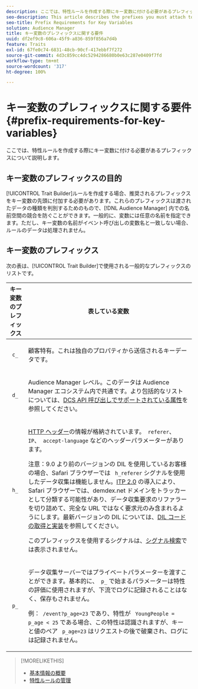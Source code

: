 ```yaml
---
description: ここでは、特性ルールを作成する際にキー変数に付ける必要があるプレフィックスについて説明します。
seo-description: This article describes the prefixes you must attach to key variables when creating trait rules.
seo-title: Prefix Requirements for Key Variables
solution: Audience Manager
title: キー変数のプレフィックスに関する要件
uuid: df2ef9c8-606a-45f9-a836-859f856a7d4b
feature: Traits
exl-id: 67fe0c74-6831-48cb-90cf-417ebbf7f272
source-git-commit: 4d3c859cc4dc5294286680b0e63c287e0409f7fd
workflow-type: tm+mt
source-wordcount: '317'
ht-degree: 100%

---
```


# キー変数のプレフィックスに関する要件 {#prefix-requirements-for-key-variables}

ここでは、特性ルールを作成する際にキー変数に付ける必要があるプレフィックスについて説明します。

<!-- r_tb_variable_prefixes.xml -->

## キー変数のプレフィックスの目的

[!UICONTROL Trait Builder]ルールを作成する場合、推奨されるプレフィックスをキー変数の先頭に付加する必要があります。これらのプレフィックスは渡されたデータの種類を判別するためのもので、[!DNL Audience Manager] 内での名前空間の競合を防ぐことができます。一般的に、変数には任意の名前を指定できます。ただし、キー変数の名前がイベント呼び出しの変数名と一致しない場合、ルールのデータは処理されません。

## キー変数のプレフィックス

次の表は、[!UICONTROL Trait Builder]で使用される一般的なプレフィックスのリストです。

<table id="table_CFEFA1DBDF904736B6EA2640B7AD26E5"> 
 <thead> 
  <tr> 
   <th colname="col1" class="entry"> キー変数のプレフィックス </th> 
   <th colname="col2" class="entry"> 表している変数 </th> 
  </tr>
 </thead>
 <tbody> 
  <tr> 
   <td colname="col1"><code> c_</code> </td> 
   <td colname="col2"> <p>顧客特有。これは独自のプロパティから送信されるキーデータです。 </p> </td> 
  </tr> 
  <tr> 
   <td colname="col1"><code> d_</code> </td> 
   <td colname="col2"> <p><span class="keyword">Audience Manager</span> レベル。このデータは <span class="keyword">Audience Manager</span> エコシステム内で共通です。より包括的なリストについては、<a href="../../api/dcs-intro/dcs-api-reference/dcs-keys.md">DCS API 呼び出しでサポートされている属性</a>を参照してください。</p> </td> 
  </tr>
  <tr> 
   <td colname="col1"><code> h_</code> </td> 
   <td colname="col2"> <p><a href="https://en.wikipedia.org/wiki/List_of_HTTP_header_fields" scope="external" format="html">HTTP ヘッダー</a>の情報が格納されています。<code> referer</code>、<code> IP</code>、<code> accept-language</code> などのヘッダーパラメーターがあります。 </p> <p> <p>注意：9.0 より前のバージョンの DIL を使用しているお客様の場合、Safari ブラウザーでは <code> h_referer</code> シグナルを使用したデータ収集は機能しません。<a href="https://webkit.org/blog/8311/intelligent-tracking-prevention-2-0/" format="https" scope="external">ITP 2.0</a> の導入により、Safari ブラウザーでは、demdex.net ドメインをトラッカーとして分類する可能性があり、データ収集要求のリファラーを切り詰めて、完全な URL ではなく要求元のみ含まれるようにします。最新バージョンの DIL については、<a href="../../dil/dil-overview.md#get-implement-dil-code">DIL コードの取得と実装</a>を参照してください。<p>このプレフィックスを使用するシグナルは、<a href="../data-explorer/data-explorer-signals-search/data-explorer-signals-search.md">シグナル検索</a>では表示されません。</p></p> </p> </td> 
  </tr> 
  <tr> 
   <td colname="col1"><code> p_</code> </td> 
   <td colname="col2"> <p><span class="wintitle">データ収集サーバー</span>ではプライベートパラメーターを渡すことができます。基本的に、<code> p_</code> で始まるパラメーターは特性の評価に使用されますが、下流でログに記録されることはなく、保存もされません。 </p> <p>例：<code> /event?p_age=23</code> であり、特性が <code> YoungPeople = p_age &lt; 25</code> である場合、この特性は認識されますが、キーと値のペア <code> p_age=23</code> はリクエストの後で破棄され、ログには記録されません。 </p> </td> 
  </tr> 
 </tbody> 
</table>

>[!MORELIKETHIS]
>
>* [基本情報の概要](../../features/traits/create-onboarded-rule-based-traits.md)
>* [特性ルールの管理](../../features/traits/manage-trait-rules.md#managing-trait-rules)
